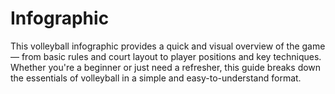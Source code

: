 # Infographic
This volleyball infographic provides a quick and visual overview of the game — from basic rules and court layout to player positions and key techniques. Whether you're a beginner or just need a refresher, this guide breaks down the essentials of volleyball in a simple and easy-to-understand format.
